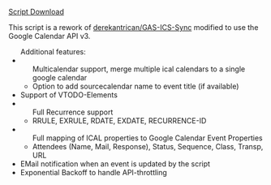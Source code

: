 <a href="https://drive.google.com/open?id=1vHwCz1dGsBzapoxPjxkhMRzDI71q-eeFZdr6dw0vnl13IlVxVLQepJS_">Script Download</a>

This script is a rework of <a href="https://github.com/derekantrican/GAS-ICS-Sync">derekantrican/GAS-ICS-Sync</a> modified to use the Google Calendar API v3.


<ul>Additional features:
  <li><ul>Multicalendar support, merge multiple ical calendars to a single google calendar
    <li>Option to add sourcecalendar name to event title (if available)</li>
    </ul></li>
  <li>Support of VTODO-Elements</li>
  <li><ul>Full Recurrence support
    <li>RRULE, EXRULE, RDATE, EXDATE, RECURRENCE-ID</li></ul></li>
  <li><ul>Full mapping of ICAL properties to Google Calendar Event Properties
    <li>Attendees (Name, Mail, Response), Status, Sequence, Class, Transp, URL</li>
    </ul></li>
  <li>EMail notification when an event is updated by the script</li>
  <li>Exponential Backoff to handle API-throttling</li>
</ul>
